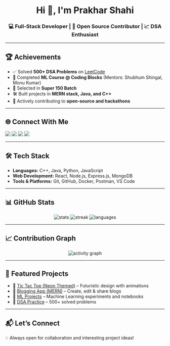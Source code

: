 <h1 align="center">Hi 👋, I'm Prakhar Shahi</h1>
<h3 align="center">💻 Full-Stack Developer | 🚀 Open Source Contributor | 📈 DSA Enthusiast</h3>

---

## 🏆 Achievements
- ✅ Solved **500+ DSA Problems** on [LeetCode](https://leetcode.com/yourprofile/)
- 🥇 Completed **ML Course @ Coding Blocks** (Mentors: Shubhum Shingal, Monu Kumar)
- 🎯 Selected in **Super 150 Batch**
- 🛠️ Built projects in **MERN stack, Java, and C++**
- 🌱 Actively contributing to **open-source and hackathons**

---

## 🌐 Connect With Me  
<p align="left">
<a href="https://linkedin.com/in/yourprofile" target="_blank"><img src="https://img.shields.io/badge/LinkedIn-blue?style=for-the-badge&logo=linkedin" /></a>
<a href="https://github.com/yourusername" target="_blank"><img src="https://img.shields.io/badge/GitHub-181717?style=for-the-badge&logo=github" /></a>
<a href="https://twitter.com/yourprofile" target="_blank"><img src="https://img.shields.io/badge/Twitter-1DA1F2?style=for-the-badge&logo=twitter" /></a>
<a href="mailto:yourmail@gmail.com"><img src="https://img.shields.io/badge/Gmail-D14836?style=for-the-badge&logo=gmail&logoColor=white" /></a>
</p>

---

## 🛠️ Tech Stack
- **Languages:** C++, Java, Python, JavaScript  
- **Web Development:** React, Node.js, Express.js, MongoDB  
- **Tools & Platforms:** Git, GitHub, Docker, Postman, VS Code  

---

## 📊 GitHub Stats
<p align="center">
<img src="https://github-readme-stats.vercel.app/api?username=yourusername&show_icons=true&theme=tokyonight" alt="stats" />  
<img src="https://github-readme-streak-stats.herokuapp.com/?user=yourusername&theme=tokyonight" alt="streak" />  
<img src="https://github-readme-stats.vercel.app/api/top-langs/?username=yourusername&layout=compact&theme=tokyonight" alt="languages" />
</p>

---

## 📈 Contribution Graph
<p align="center">
  <img src="https://github-readme-activity-graph.vercel.app/graph?username=yourusername&theme=react-dark" alt="activity graph" />
</p>

---

## 🌟 Featured Projects
- 🚀 [Tic Tac Toe (Neon Themed)](https://github.com/yourusername/TicTacToe) – Futuristic design with animations  
- 📝 [Blogging App (MERN)](https://github.com/yourusername/BlogApp) – Create, edit & share blogs  
- 🤖 [ML Projects](https://github.com/yourusername/ML-Projects) – Machine Learning experiments and notebooks  
- 📘 [DSA Practice](https://github.com/yourusername/DSA) – 500+ solved problems  

---

## 📬 Let’s Connect
💡 Always open for collaboration and interesting project ideas!  

